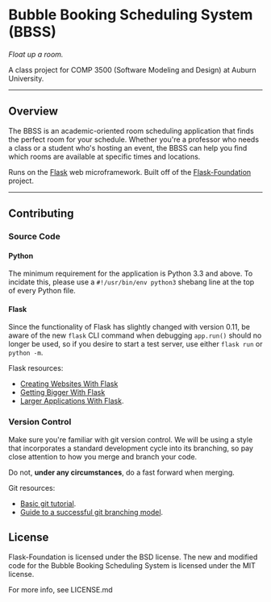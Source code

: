 # Bubble Booking Scheduling System (BBSS)

*Float up a room.*

A class project for COMP 3500 (Software Modeling and Design) at Auburn
University.

---

## Overview

The BBSS is an academic-oriented room scheduling application that finds the
perfect room for your schedule. Whether you're a professor who needs a class or
a student who's hosting an event, the BBSS can help you find which rooms are
available at specific times and locations.

Runs on the [Flask] web microframework. Built off of the [Flask-Foundation]
project.

---

## Contributing

### Source Code

#### Python

The minimum requirement for the application is Python 3.3 and above. To
incidate this, please use a `#!/usr/bin/env python3` shebang line at the top of
every Python file.

#### Flask

Since the functionality of Flask has slightly changed with version 0.11, be
aware of the new `flask` CLI command when debugging `app.run()` should no
longer be used, so if you desire to start a test server, use either `flask run`
or `python -m`.

Flask resources:
* [Creating Websites With Flask]
* [Getting Bigger With Flask]
* [Larger Applications With Flask].

### Version Control

Make sure you're familiar with git version control. We will be using a style
that incorporates a standard development cycle into its branching, so pay close
attention to how you merge and branch your code.

Do not, **under any circumstances**, do a fast forward when merging.

Git resources:
* [Basic git tutorial].
* [Guide to a successful git branching model].

## License

Flask-Foundation is licensed under the BSD license.
The new and modified code for the Bubble Booking Scheduling System is licensed
under the MIT license.

For more info, see LICENSE.md

[Flask]: https://flask.pocoo.org/
[Flask-Foundation]: https://github.com/JackStouffer/Flask-Foundation/
[Basic git tutorial]: https://rogerdudler.github.io/git-guide/
[Guide to a successful git branching model]: https://nvie.com/posts/a-successful-git-branching-model/
[Creating Websites with Flask]: https://maximebf.com/blog/2012/10/building-websites-in-python-with-flask/
[Getting Bigger with Flask]: https://maximebf.com/blog/2012/11/getting-bigger-with-flask/
[Larger Applications with Flask]: https://flask.pocoo.org/docs/patterns/packages/
